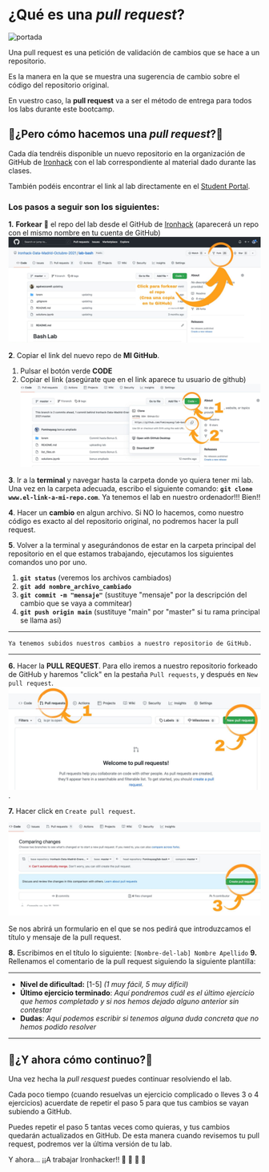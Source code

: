 # ¿Qué es una *pull request*?
![portada](https://media.makeameme.org/created/look-pull-requests.jpg)

Una pull request es una petición de validación de cambios que se hace a un repositorio.

Es la manera en la que se muestra una sugerencia de cambio sobre el código del repositorio original.

En vuestro caso, la **pull request** va a ser el método de entrega para todos los labs durante este bootcamp.

## 🧠¿Pero cómo hacemos una *pull request*?🧠

Cada día tendréis disponible un nuevo repositorio en la organización de GitHub de [Ironhack](https://github.com/Ironhack-Data-Madrid-Enero-2022) con el lab correspondiente al material dado durante las clases.

También podéis encontrar el link al lab directamente en el [Student Portal](https://my.ironhack.com/).

### Los pasos a seguir son los siguientes:

**1.** **Forkear**  :fork_and_knife: el repo del lab desde el GitHub de [Ironhack](https://github.com/Ironhack-Data-Madrid-Enero-2022) (aparecerá un repo con el mismo nombre en tu cuenta de GitHub)
![img_pull1](https://github.com/Fominayasg/Instrucciones_pull-request/blob/main/images/img_1.jpg)

**2**. Copiar el link del nuevo repo de **MI GitHub**.

1. Pulsar el botón verde **CODE**
2. Copiar el link (asegúrate que en el link aparece tu usuario de github)
![img_pull2](https://github.com/Fominayasg/Instrucciones_pull-request/blob/main/images/img_2.jpg)

**3**. Ir a la **terminal** y navegar hasta la carpeta donde yo quiera tener mi lab.
Una vez en la carpeta adecuada, escribo el siguiente comando: **`git clone www.el-link-a-mi-repo.com`**. Ya tenemos el lab en nuestro ordenador!!! Bien!!

**4**. Hacer un **cambio** en algun archivo. Si NO lo hacemos, como nuestro código es exacto al del repositorio original, no podremos hacer la pull request.

**5**. Volver a la terminal y asegurándonos de estar en la carpeta principal del repositorio en el que estamos trabajando, ejecutamos los siguientes comandos uno por uno.

    
1. **`git status`** (veremos los archivos cambiados)
2. **`git add nombre_archivo_cambiado`**
3. **`git commit -m "mensaje"`** (sustituye "mensaje" por la descripción del cambio que se vaya a commitear)
4. **`git push origin main`** (sustituye "main" por "master" si tu rama principal se llama así)
___
    Ya tenemos subidos nuestros cambios a nuestro repositorio de GitHub.
___
**6.** Hacer la **PULL REQUEST**. Para ello iremos a nuestro repositorio forkeado de GitHub y haremos "click" en la pestaña `Pull requests`, y después en `New pull request`.
![img_pull3](https://github.com/Fominayasg/Instrucciones_pull-request/blob/main/images/img_3.jpg).

**7.** Hacer click en `Create pull request`.

![img_pull4](https://github.com/Fominayasg/Instrucciones_pull-request/blob/main/images/img_4.jpg)

Se nos abrirá un formulario en el que se nos pedirá que introduzcamos el título y mensaje de la pull request.

**8.** Escribimos en el título lo siguiente:
    `[Nombre-del-lab] Nombre Apellido`
**9.** Rellenamos el comentario de la pull request siguiendo la siguiente plantilla:

---
- **Nivel de dificultad:** [1-5] *(1 muy fácil, 5 muy difícil)*
- **Último ejercicio terminado**: *Aquí pondremos cuál es el último ejercicio que hemos completado y si nos hemos dejado alguno anterior sin contestar*
- **Dudas**: *Aquí podemos escribir si tenemos alguna duda concreta que no hemos podido resolver*

---

## 🧠¿Y ahora cómo continuo?🧠

Una vez hecha la *pull resquest* puedes continuar resolviendo el lab. 

Cada poco tiempo (cuando resuelvas un ejercicio complicado o lleves 3 o 4 ejercicios) acuerdate de repetir el paso 5 para que tus cambios se vayan subiendo a GitHub.

Puedes repetir el paso 5 tantas veces como quieras, y tus cambios quedarán actualizados en GitHub. De esta manera cuando revisemos tu pull request, podremos ver la última versión de tu lab.

Y ahora... ¡¡A trabajar Ironhacker!! :rocket: :rocket: :rocket: :rocket: